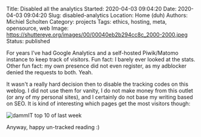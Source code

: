 Title: Disabled all the analytics
Started: 2020-04-03 09:04:20
Date: 2020-04-03 09:04:20
Slug: disabled-analytics
Location: Home (duh)
Authors: Michiel Scholten
Category: projects
Tags: ethics, hosting, meta, opensource, web
Image: https://shuttereye.org/images/00/00040eb2b294cc8c_2000-2000.jpeg
Status: published

For years I've had Google Analytics and a self-hosted Piwik/Matomo instance to keep track of visitors. Fun fact: I barely ever looked at the stats. Other fun fact: my own presence did not even register, as my adblocker denied the requests to both. Yeah.

It wasn't a really hard decision then to disable the tracking codes on this weblog. I did not use them for vanity, I do not make money from this outlet (or any of my personal sites), and I certainly do not base my writing based on SEO. It is kind of interesting which pages get the most visitors though:

![dammIT top 10 of last week](https://shuttereye.org/galleries/various/screenshots/20200403_dammit_top10.png)

Anyway, happy un-tracked reading :)
